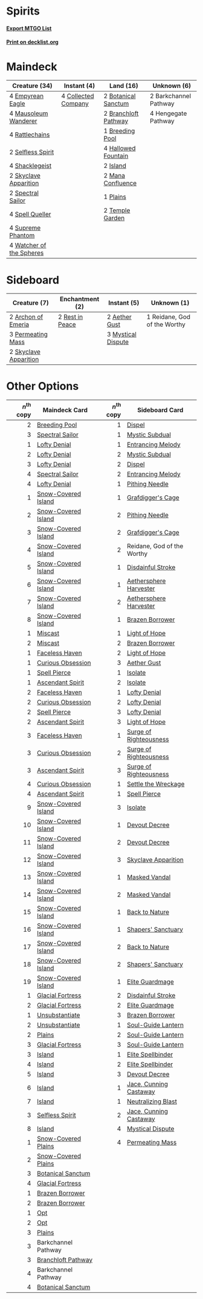 # Spirits

#### [Export MTGO List](../collection/Spirits/Spirits.txt)
#### [Print on decklist.org](http://decklist.org/?deckmain=2%09Barkchannel%20Pathway%0A2%09Botanical%20Sanctum%0A2%09Branchloft%20Pathway%0A1%09Breeding%20Pool%0A4%09Collected%20Company%0A4%09Empyrean%20Eagle%0A4%09Hallowed%20Fountain%0A4%09Hengegate%20Pathway%0A2%09Island%0A2%09Mana%20Confluence%0A4%09Mausoleum%20Wanderer%0A1%09Plains%0A4%09Rattlechains%0A2%09Selfless%20Spirit%0A4%09Shacklegeist%0A2%09Skyclave%20Apparition%0A2%09Spectral%20Sailor%0A4%09Spell%20Queller%0A4%09Supreme%20Phantom%0A2%09Temple%20Garden%0A4%09Watcher%20of%20the%20Spheres&deckside=2%09Aether%20Gust%0A2%09Archon%20of%20Emeria%0A3%09Mystical%20Dispute%0A3%09Permeating%20Mass%0A1%09Reidane,%20God%20of%20the%20Worthy%0A2%09Rest%20in%20Peace%0A2%09Skyclave%20Apparition)
# Maindeck

|                                           Creature (34)                                           |                                         Instant (4)                                          |                                           Land (16)                                           |     Unknown (6)     |
|---------------------------------------------------------------------------------------------------|----------------------------------------------------------------------------------------------|-----------------------------------------------------------------------------------------------|---------------------|
|4 [Empyrean Eagle](http://gatherer.wizards.com/Pages/Card/Details.aspx?multiverseid=466962)        |4 [Collected Company](http://gatherer.wizards.com/Pages/Card/Details.aspx?multiverseid=394519)|2 [Botanical Sanctum](http://gatherer.wizards.com/Pages/Card/Details.aspx?multiverseid=417817) |2 Barkchannel Pathway|
|4 [Mausoleum Wanderer](http://gatherer.wizards.com/Pages/Card/Details.aspx?multiverseid=414364)    |                                                                                              |2 [Branchloft Pathway](http://gatherer.wizards.com/Pages/Card/Details.aspx?multiverseid=491909)|4 Hengegate Pathway  |
|4 [Rattlechains](http://gatherer.wizards.com/Pages/Card/Details.aspx?multiverseid=409824)          |                                                                                              |1 [Breeding Pool](http://gatherer.wizards.com/Pages/Card/Details.aspx?multiverseid=97088)      |                     |
|2 [Selfless Spirit](http://gatherer.wizards.com/Pages/Card/Details.aspx?multiverseid=414332)       |                                                                                              |4 [Hallowed Fountain](http://gatherer.wizards.com/Pages/Card/Details.aspx?multiverseid=97071)  |                     |
|4 [Shacklegeist](http://gatherer.wizards.com/Pages/Card/Details.aspx?multiverseid=488252)          |                                                                                              |2 [Island](http://gatherer.wizards.com/Pages/Card/Details.aspx?multiverseid=439857)            |                     |
|2 [Skyclave Apparition](http://gatherer.wizards.com/Pages/Card/Details.aspx?multiverseid=495603)   |                                                                                              |2 [Mana Confluence](http://gatherer.wizards.com/Pages/Card/Details.aspx?multiverseid=409573)   |                     |
|2 [Spectral Sailor](http://gatherer.wizards.com/Pages/Card/Details.aspx?multiverseid=466830)       |                                                                                              |1 [Plains](http://gatherer.wizards.com/Pages/Card/Details.aspx?multiverseid=439856)            |                     |
|4 [Spell Queller](http://gatherer.wizards.com/Pages/Card/Details.aspx?multiverseid=414494)         |                                                                                              |2 [Temple Garden](http://gatherer.wizards.com/Pages/Card/Details.aspx?multiverseid=405112)     |                     |
|4 [Supreme Phantom](http://gatherer.wizards.com/Pages/Card/Details.aspx?multiverseid=447212)       |                                                                                              |                                                                                               |                     |
|4 [Watcher of the Spheres](http://gatherer.wizards.com/Pages/Card/Details.aspx?multiverseid=485550)|                                                                                              |                                                                                               |                     |


# Sideboard

|                                          Creature (7)                                          |                                     Enchantment (2)                                      |                                         Instant (5)                                         |        Unknown (1)         |
|------------------------------------------------------------------------------------------------|------------------------------------------------------------------------------------------|---------------------------------------------------------------------------------------------|----------------------------|
|2 [Archon of Emeria](http://gatherer.wizards.com/Pages/Card/Details.aspx?multiverseid=495594)   |2 [Rest in Peace](http://gatherer.wizards.com/Pages/Card/Details.aspx?multiverseid=442021)|2 [Aether Gust](http://gatherer.wizards.com/Pages/Card/Details.aspx?multiverseid=466796)     |1 Reidane, God of the Worthy|
|3 [Permeating Mass](http://gatherer.wizards.com/Pages/Card/Details.aspx?multiverseid=414467)    |                                                                                          |3 [Mystical Dispute](http://gatherer.wizards.com/Pages/Card/Details.aspx?multiverseid=473020)|                            |
|2 [Skyclave Apparition](http://gatherer.wizards.com/Pages/Card/Details.aspx?multiverseid=495603)|                                                                                          |                                                                                             |                            |


# Other Options

|*n*<sup>th</sup> copy|                                        Maindeck Card                                         |*n*<sup>th</sup> copy|                                         Sideboard Card                                          |
|--------------------:|----------------------------------------------------------------------------------------------|--------------------:|-------------------------------------------------------------------------------------------------|
|                    2|[Breeding Pool](http://gatherer.wizards.com/Pages/Card/Details.aspx?multiverseid=97088)       |                    1|[Dispel](http://gatherer.wizards.com/Pages/Card/Details.aspx?multiverseid=401858)                |
|                    3|[Spectral Sailor](http://gatherer.wizards.com/Pages/Card/Details.aspx?multiverseid=466830)    |                    1|[Mystic Subdual](http://gatherer.wizards.com/Pages/Card/Details.aspx?multiverseid=479577)        |
|                    1|[Lofty Denial](http://gatherer.wizards.com/Pages/Card/Details.aspx?multiverseid=485379)       |                    1|[Entrancing Melody](http://gatherer.wizards.com/Pages/Card/Details.aspx?multiverseid=435207)     |
|                    2|[Lofty Denial](http://gatherer.wizards.com/Pages/Card/Details.aspx?multiverseid=485379)       |                    2|[Mystic Subdual](http://gatherer.wizards.com/Pages/Card/Details.aspx?multiverseid=479577)        |
|                    3|[Lofty Denial](http://gatherer.wizards.com/Pages/Card/Details.aspx?multiverseid=485379)       |                    2|[Dispel](http://gatherer.wizards.com/Pages/Card/Details.aspx?multiverseid=401858)                |
|                    4|[Spectral Sailor](http://gatherer.wizards.com/Pages/Card/Details.aspx?multiverseid=466830)    |                    2|[Entrancing Melody](http://gatherer.wizards.com/Pages/Card/Details.aspx?multiverseid=435207)     |
|                    4|[Lofty Denial](http://gatherer.wizards.com/Pages/Card/Details.aspx?multiverseid=485379)       |                    1|[Pithing Needle](http://gatherer.wizards.com/Pages/Card/Details.aspx?multiverseid=129526)        |
|                    1|[Snow-Covered Island](http://gatherer.wizards.com/Pages/Card/Details.aspx?multiverseid=121130)|                    1|[Grafdigger's Cage](http://gatherer.wizards.com/Pages/Card/Details.aspx?multiverseid=278452)     |
|                    2|[Snow-Covered Island](http://gatherer.wizards.com/Pages/Card/Details.aspx?multiverseid=121130)|                    2|[Pithing Needle](http://gatherer.wizards.com/Pages/Card/Details.aspx?multiverseid=129526)        |
|                    3|[Snow-Covered Island](http://gatherer.wizards.com/Pages/Card/Details.aspx?multiverseid=121130)|                    2|[Grafdigger's Cage](http://gatherer.wizards.com/Pages/Card/Details.aspx?multiverseid=278452)     |
|                    4|[Snow-Covered Island](http://gatherer.wizards.com/Pages/Card/Details.aspx?multiverseid=121130)|                    2|Reidane, God of the Worthy                                                                       |
|                    5|[Snow-Covered Island](http://gatherer.wizards.com/Pages/Card/Details.aspx?multiverseid=121130)|                    1|[Disdainful Stroke](http://gatherer.wizards.com/Pages/Card/Details.aspx?multiverseid=420705)     |
|                    6|[Snow-Covered Island](http://gatherer.wizards.com/Pages/Card/Details.aspx?multiverseid=121130)|                    1|[Aethersphere Harvester](http://gatherer.wizards.com/Pages/Card/Details.aspx?multiverseid=423809)|
|                    7|[Snow-Covered Island](http://gatherer.wizards.com/Pages/Card/Details.aspx?multiverseid=121130)|                    2|[Aethersphere Harvester](http://gatherer.wizards.com/Pages/Card/Details.aspx?multiverseid=423809)|
|                    8|[Snow-Covered Island](http://gatherer.wizards.com/Pages/Card/Details.aspx?multiverseid=121130)|                    1|[Brazen Borrower](http://gatherer.wizards.com/Pages/Card/Details.aspx?multiverseid=473001)       |
|                    1|[Miscast](http://gatherer.wizards.com/Pages/Card/Details.aspx?multiverseid=485380)            |                    1|[Light of Hope](http://gatherer.wizards.com/Pages/Card/Details.aspx?multiverseid=479540)         |
|                    2|[Miscast](http://gatherer.wizards.com/Pages/Card/Details.aspx?multiverseid=485380)            |                    2|[Brazen Borrower](http://gatherer.wizards.com/Pages/Card/Details.aspx?multiverseid=473001)       |
|                    1|[Faceless Haven](http://gatherer.wizards.com/Pages/Card/Details.aspx?multiverseid=503874)     |                    2|[Light of Hope](http://gatherer.wizards.com/Pages/Card/Details.aspx?multiverseid=479540)         |
|                    1|[Curious Obsession](http://gatherer.wizards.com/Pages/Card/Details.aspx?multiverseid=439692)  |                    3|[Aether Gust](http://gatherer.wizards.com/Pages/Card/Details.aspx?multiverseid=466796)           |
|                    1|[Spell Pierce](http://gatherer.wizards.com/Pages/Card/Details.aspx?multiverseid=425876)       |                    1|[Isolate](http://gatherer.wizards.com/Pages/Card/Details.aspx?multiverseid=447153)               |
|                    1|[Ascendant Spirit](http://gatherer.wizards.com/Pages/Card/Details.aspx?multiverseid=503650)   |                    2|[Isolate](http://gatherer.wizards.com/Pages/Card/Details.aspx?multiverseid=447153)               |
|                    2|[Faceless Haven](http://gatherer.wizards.com/Pages/Card/Details.aspx?multiverseid=503874)     |                    1|[Lofty Denial](http://gatherer.wizards.com/Pages/Card/Details.aspx?multiverseid=485379)          |
|                    2|[Curious Obsession](http://gatherer.wizards.com/Pages/Card/Details.aspx?multiverseid=439692)  |                    2|[Lofty Denial](http://gatherer.wizards.com/Pages/Card/Details.aspx?multiverseid=485379)          |
|                    2|[Spell Pierce](http://gatherer.wizards.com/Pages/Card/Details.aspx?multiverseid=425876)       |                    3|[Lofty Denial](http://gatherer.wizards.com/Pages/Card/Details.aspx?multiverseid=485379)          |
|                    2|[Ascendant Spirit](http://gatherer.wizards.com/Pages/Card/Details.aspx?multiverseid=503650)   |                    3|[Light of Hope](http://gatherer.wizards.com/Pages/Card/Details.aspx?multiverseid=479540)         |
|                    3|[Faceless Haven](http://gatherer.wizards.com/Pages/Card/Details.aspx?multiverseid=503874)     |                    1|[Surge of Righteousness](http://gatherer.wizards.com/Pages/Card/Details.aspx?multiverseid=394720)|
|                    3|[Curious Obsession](http://gatherer.wizards.com/Pages/Card/Details.aspx?multiverseid=439692)  |                    2|[Surge of Righteousness](http://gatherer.wizards.com/Pages/Card/Details.aspx?multiverseid=394720)|
|                    3|[Ascendant Spirit](http://gatherer.wizards.com/Pages/Card/Details.aspx?multiverseid=503650)   |                    3|[Surge of Righteousness](http://gatherer.wizards.com/Pages/Card/Details.aspx?multiverseid=394720)|
|                    4|[Curious Obsession](http://gatherer.wizards.com/Pages/Card/Details.aspx?multiverseid=439692)  |                    1|[Settle the Wreckage](http://gatherer.wizards.com/Pages/Card/Details.aspx?multiverseid=435186)   |
|                    4|[Ascendant Spirit](http://gatherer.wizards.com/Pages/Card/Details.aspx?multiverseid=503650)   |                    1|[Spell Pierce](http://gatherer.wizards.com/Pages/Card/Details.aspx?multiverseid=425876)          |
|                    9|[Snow-Covered Island](http://gatherer.wizards.com/Pages/Card/Details.aspx?multiverseid=121130)|                    3|[Isolate](http://gatherer.wizards.com/Pages/Card/Details.aspx?multiverseid=447153)               |
|                   10|[Snow-Covered Island](http://gatherer.wizards.com/Pages/Card/Details.aspx?multiverseid=121130)|                    1|[Devout Decree](http://gatherer.wizards.com/Pages/Card/Details.aspx?multiverseid=466767)         |
|                   11|[Snow-Covered Island](http://gatherer.wizards.com/Pages/Card/Details.aspx?multiverseid=121130)|                    2|[Devout Decree](http://gatherer.wizards.com/Pages/Card/Details.aspx?multiverseid=466767)         |
|                   12|[Snow-Covered Island](http://gatherer.wizards.com/Pages/Card/Details.aspx?multiverseid=121130)|                    3|[Skyclave Apparition](http://gatherer.wizards.com/Pages/Card/Details.aspx?multiverseid=495603)   |
|                   13|[Snow-Covered Island](http://gatherer.wizards.com/Pages/Card/Details.aspx?multiverseid=121130)|                    1|[Masked Vandal](http://gatherer.wizards.com/Pages/Card/Details.aspx?multiverseid=503800)         |
|                   14|[Snow-Covered Island](http://gatherer.wizards.com/Pages/Card/Details.aspx?multiverseid=121130)|                    2|[Masked Vandal](http://gatherer.wizards.com/Pages/Card/Details.aspx?multiverseid=503800)         |
|                   15|[Snow-Covered Island](http://gatherer.wizards.com/Pages/Card/Details.aspx?multiverseid=121130)|                    1|[Back to Nature](http://gatherer.wizards.com/Pages/Card/Details.aspx?multiverseid=208284)        |
|                   16|[Snow-Covered Island](http://gatherer.wizards.com/Pages/Card/Details.aspx?multiverseid=121130)|                    1|[Shapers' Sanctuary](http://gatherer.wizards.com/Pages/Card/Details.aspx?multiverseid=435362)    |
|                   17|[Snow-Covered Island](http://gatherer.wizards.com/Pages/Card/Details.aspx?multiverseid=121130)|                    2|[Back to Nature](http://gatherer.wizards.com/Pages/Card/Details.aspx?multiverseid=208284)        |
|                   18|[Snow-Covered Island](http://gatherer.wizards.com/Pages/Card/Details.aspx?multiverseid=121130)|                    2|[Shapers' Sanctuary](http://gatherer.wizards.com/Pages/Card/Details.aspx?multiverseid=435362)    |
|                   19|[Snow-Covered Island](http://gatherer.wizards.com/Pages/Card/Details.aspx?multiverseid=121130)|                    1|[Elite Guardmage](http://gatherer.wizards.com/Pages/Card/Details.aspx?multiverseid=461122)       |
|                    1|[Glacial Fortress](http://gatherer.wizards.com/Pages/Card/Details.aspx?multiverseid=190562)   |                    2|[Disdainful Stroke](http://gatherer.wizards.com/Pages/Card/Details.aspx?multiverseid=420705)     |
|                    2|[Glacial Fortress](http://gatherer.wizards.com/Pages/Card/Details.aspx?multiverseid=190562)   |                    2|[Elite Guardmage](http://gatherer.wizards.com/Pages/Card/Details.aspx?multiverseid=461122)       |
|                    1|[Unsubstantiate](http://gatherer.wizards.com/Pages/Card/Details.aspx?multiverseid=414374)     |                    3|[Brazen Borrower](http://gatherer.wizards.com/Pages/Card/Details.aspx?multiverseid=473001)       |
|                    2|[Unsubstantiate](http://gatherer.wizards.com/Pages/Card/Details.aspx?multiverseid=414374)     |                    1|[Soul-Guide Lantern](http://gatherer.wizards.com/Pages/Card/Details.aspx?multiverseid=476488)    |
|                    2|[Plains](http://gatherer.wizards.com/Pages/Card/Details.aspx?multiverseid=439856)             |                    2|[Soul-Guide Lantern](http://gatherer.wizards.com/Pages/Card/Details.aspx?multiverseid=476488)    |
|                    3|[Glacial Fortress](http://gatherer.wizards.com/Pages/Card/Details.aspx?multiverseid=190562)   |                    3|[Soul-Guide Lantern](http://gatherer.wizards.com/Pages/Card/Details.aspx?multiverseid=476488)    |
|                    3|[Island](http://gatherer.wizards.com/Pages/Card/Details.aspx?multiverseid=439857)             |                    1|[Elite Spellbinder](http://gatherer.wizards.com/Pages/Card/Details.aspx?multiverseid=513494)     |
|                    4|[Island](http://gatherer.wizards.com/Pages/Card/Details.aspx?multiverseid=439857)             |                    2|[Elite Spellbinder](http://gatherer.wizards.com/Pages/Card/Details.aspx?multiverseid=513494)     |
|                    5|[Island](http://gatherer.wizards.com/Pages/Card/Details.aspx?multiverseid=439857)             |                    3|[Devout Decree](http://gatherer.wizards.com/Pages/Card/Details.aspx?multiverseid=466767)         |
|                    6|[Island](http://gatherer.wizards.com/Pages/Card/Details.aspx?multiverseid=439857)             |                    1|[Jace, Cunning Castaway](http://gatherer.wizards.com/Pages/Card/Details.aspx?multiverseid=435212)|
|                    7|[Island](http://gatherer.wizards.com/Pages/Card/Details.aspx?multiverseid=439857)             |                    1|[Neutralizing Blast](http://gatherer.wizards.com/Pages/Card/Details.aspx?multiverseid=391887)    |
|                    3|[Selfless Spirit](http://gatherer.wizards.com/Pages/Card/Details.aspx?multiverseid=414332)    |                    2|[Jace, Cunning Castaway](http://gatherer.wizards.com/Pages/Card/Details.aspx?multiverseid=435212)|
|                    8|[Island](http://gatherer.wizards.com/Pages/Card/Details.aspx?multiverseid=439857)             |                    4|[Mystical Dispute](http://gatherer.wizards.com/Pages/Card/Details.aspx?multiverseid=473020)      |
|                    1|[Snow-Covered Plains](http://gatherer.wizards.com/Pages/Card/Details.aspx?multiverseid=121267)|                    4|[Permeating Mass](http://gatherer.wizards.com/Pages/Card/Details.aspx?multiverseid=414467)       |
|                    2|[Snow-Covered Plains](http://gatherer.wizards.com/Pages/Card/Details.aspx?multiverseid=121267)|                     |                                                                                                 |
|                    3|[Botanical Sanctum](http://gatherer.wizards.com/Pages/Card/Details.aspx?multiverseid=417817)  |                     |                                                                                                 |
|                    4|[Glacial Fortress](http://gatherer.wizards.com/Pages/Card/Details.aspx?multiverseid=190562)   |                     |                                                                                                 |
|                    1|[Brazen Borrower](http://gatherer.wizards.com/Pages/Card/Details.aspx?multiverseid=473001)    |                     |                                                                                                 |
|                    2|[Brazen Borrower](http://gatherer.wizards.com/Pages/Card/Details.aspx?multiverseid=473001)    |                     |                                                                                                 |
|                    1|[Opt](http://gatherer.wizards.com/Pages/Card/Details.aspx?multiverseid=442948)                |                     |                                                                                                 |
|                    2|[Opt](http://gatherer.wizards.com/Pages/Card/Details.aspx?multiverseid=442948)                |                     |                                                                                                 |
|                    3|[Plains](http://gatherer.wizards.com/Pages/Card/Details.aspx?multiverseid=439856)             |                     |                                                                                                 |
|                    3|Barkchannel Pathway                                                                           |                     |                                                                                                 |
|                    3|[Branchloft Pathway](http://gatherer.wizards.com/Pages/Card/Details.aspx?multiverseid=491909) |                     |                                                                                                 |
|                    4|Barkchannel Pathway                                                                           |                     |                                                                                                 |
|                    4|[Botanical Sanctum](http://gatherer.wizards.com/Pages/Card/Details.aspx?multiverseid=417817)  |                     |                                                                                                 |

